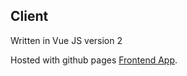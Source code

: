 ## Client

Written in Vue JS version 2

Hosted with github pages [Frontend App](https://joxiah025.github.io/assessment).
